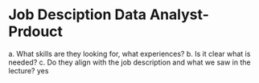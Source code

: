 # Job Desciption Data Analyst-Prdouct

a. What skills are they looking for, what experiences? 
b. Is it clear what is needed? 
c. Do they align with the job description and what we saw in the lecture? yes
